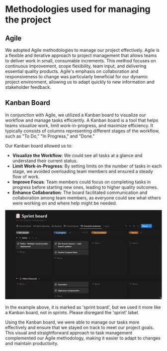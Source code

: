 # Methodologies used for managing the project

## Agile

We adopted Agile methodologies to manage our project effectively. Agile is a flexible and iterative approach to project management that allows teams to deliver work in small, consumable increments. This method focuses on continuous improvement, scope flexibility, team input, and delivering essential quality products. Agile's emphasis on collaboration and responsiveness to change was particularly beneficial for our dynamic project environment, allowing us to adapt quickly to new information and stakeholder feedback.

## Kanban Board

In conjunction with Agile, we utilized a Kanban board to visualize our workflow and manage tasks efficiently. A Kanban board is a tool that helps teams visualize work, limit work-in-progress, and maximize efficiency. It typically consists of columns representing different stages of the workflow, such as "To Do," "In Progress," and "Done."

Our Kanban board allowed us to:

- **Visualize the Workflow**: We could see all tasks at a glance and understand their current status.
- **Limit Work-in-Progress**: By setting limits on the number of tasks in each stage, we avoided overloading team members and ensured a steady flow of work.
- **Improve Focus**: Team members could focus on completing tasks in progress before starting new ones, leading to higher quality outcomes.
- **Enhance Collaboration**: The board facilitated communication and collaboration among team members, as everyone could see what others were working on and where help might be needed.

![Example of a Kanban board](img/kanbanboard.png)

In the example above, it is marked as 'sprint board', but we used it more like a Kanban board, not in sprints. Please disregard the 'sprint' label.

Using the Kanban board, we were able to manage our tasks more effectively and ensure that we stayed on track to meet our project goals. This visual and straightforward approach to task management complemented our Agile methodology, making it easier to adapt to changes and maintain productivity.
